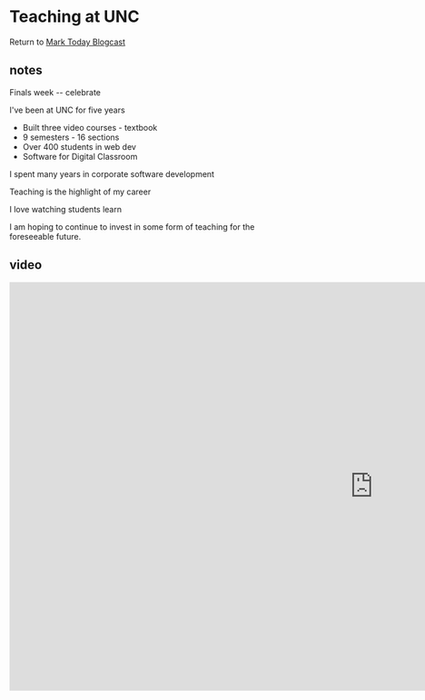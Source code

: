 # Teaching at UNC

Return to [Mark Today Blogcast](/today)


## notes

Finals week   -- celebrate

I've been at UNC for five years

- Built three video courses - textbook
- 9 semesters - 16 sections
- Over 400 students in web dev
- Software for Digital Classroom

I spent many years in corporate software development

Teaching is the highlight of my career

I love watching students learn

I am hoping to continue to invest in some form of teaching for the foreseeable future.


## video

<iframe width="1280" height="720" 
src="https://www.youtube.com/embed/GDE5c8VcnTI?list=PLAaj4BvOaalGImuHCtoCrQEihIrMXLc-w" 
title="Friends & Family Video" frameborder="0" 
allow="accelerometer; autoplay; clipboard-write; encrypted-media; gyroscope; picture-in-picture" 
allowfullscreen>
</iframe>

